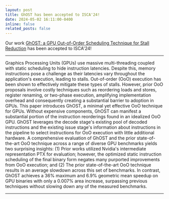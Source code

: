 ```yaml
---
layout: post
title: GhOST has been accepted to ISCA'24!
date: 2024-05-02 16:11:00-0400
inline: false
related_posts: false
---
```


Our work [GhOST: a GPU Out-of-Order Scheduling Technique for Stall Reduction](https://liberty.princeton.edu/Publications/isca24_ghost.pdf)  has been accepted to ISCA'24!

***

Graphics Processing Units (GPUs) use massive multi-threading coupled with static scheduling to hide instruction latencies. Despite this, memory instructions pose a challenge as their latencies vary throughout the application's execution, leading to stalls. Out-of-order (OoO) execution has been shown to effectively mitigate these types of stalls. However, prior OoO proposals involve costly techniques such as reordering loads and stores, register renaming, or two-phase execution, amplifying implementation overhead and consequently creating a substantial barrier to adoption in GPUs. This paper introduces GhOST, a minimal yet effective OoO technique for GPUs. Without expensive components, GhOST can manifest a substantial portion of the instruction reorderings found in an idealized OoO GPU. GhOST leverages the decode stage's existing pool of decoded instructions and the existing issue stage's information about instructions in the pipeline to select instructions for OoO execution with little additional hardware.
A comprehensive evaluation of GhOST and the prior state-of-the-art OoO technique across a range of diverse GPU benchmarks yields two surprising insights: 
(1) Prior works utilized Nvidia's intermediate representation PTX for evaluation; however, the optimized static instruction scheduling of the final binary form negates many purported improvements from OoO execution; and (2) The prior state-of-the-art OoO technique results in an average slowdown across this set of benchmarks.
In contrast, GhOST achieves a 36% maximum and 6.9% geometric mean speedup on GPU binaries with only a 0.007% area increase, surpassing previous techniques without slowing down any of the measured benchmarks.


***




